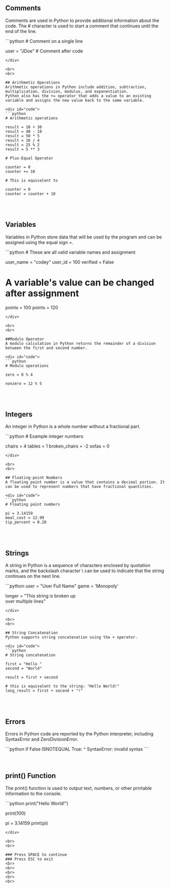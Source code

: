 <br>

## Comments
Comments are used in Python to provide additional information about the code. The # character is used to start a comment that continues until the end of the line. 

<div id="code">
```python
# Comment on a single line

user = "JDoe" # Comment after code
```
</div>

<br>
<br>

## Arithmetic Operations
Arithmetic operations in Python include addition, subtraction, multiplication, division, modulus, and exponentiation. 
Python also has the += operator that adds a value to an existing variable and assigns the new value back to the same variable. 

<div id="code">
```python
# Arithmetic operations

result = 10 + 30
result = 40 - 10
result = 50 * 5
result = 16 / 4
result = 25 % 2
result = 5 ** 3

# Plus-Equal Operator

counter = 0
counter += 10

# This is equivalent to

counter = 0
counter = counter + 10
```
</div>

<br>
<br>

## Variables
Variables in Python store data that will be used by the program and can be assigned using the equal sign =. 

<div id="code">
```python
# These are all valid variable names and assignment

user_name = "codey"
user_id = 100
verified = False

# A variable's value can be changed after assignment

points = 100
points = 120
```
</div>

<br>
<br>

##Modulo Operator
A modulo calculation in Python returns the remainder of a division between the first and second number. 

<div id="code">
```python
# Modulo operations

zero = 8 % 4

nonzero = 12 % 5
```
</div>

<br>
<br>

## Integers
An integer in Python is a whole number without a fractional part.

<div id="code">
```python
# Example integer numbers

chairs = 4
tables = 1
broken_chairs = -2
sofas = 0
```
</div>

<br>
<br>

## Floating-point Numbers
A floating point number is a value that contains a decimal portion. It can be used to represent numbers that have fractional quantities. 

<div id="code">
```python
# Floating point numbers

pi = 3.14159
meal_cost = 12.99
tip_percent = 0.20
```
</div>

<br>
<br>

## Strings
A string in Python is a sequence of characters enclosed by quotation marks, and the backslash character \ can be used to indicate that the string continues on the next line.

<div id="code">
```python
user = "User Full Name"
game = 'Monopoly'

longer = "This string is broken up \
over multiple lines"
```
</div>

<br>
<br>

## String Concatenation
Python supports string concatenation using the + operator.

<div id="code">
```python
# String concatenation

first = "Hello "
second = "World"

result = first + second

# this is equivalent to the string: "Hello World!"
long_result = first + second + "!"
```
</div>

<br>
<br>

## Errors
Errors in Python code are reported by the Python interpreter, including SyntaxError and ZeroDivisionError.

<div id="code">
```python
if False ISNOTEQUAL True:
                  ^
SyntaxError: invalid syntax
```
</div>

<br>
<br>

## print() Function
The print() function is used to output text, numbers, or other printable information to the console.

<div id="code">
```python
print("Hello World!")

print(100)

pi = 3.14159
print(pi)
```
</div>

<br>
<br>

### Press SPACE to continue
### Press ESC to exit
<br>
<br>
<br>
<br>
<br>




